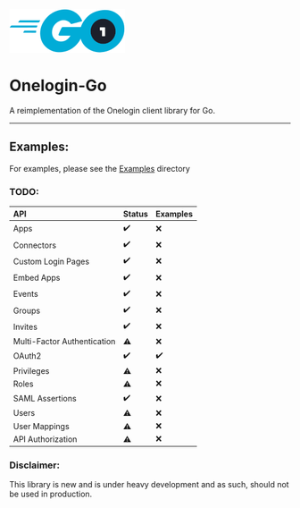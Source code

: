![Onelogin-Go Logo](readmeAssets/onelogin-go.png "Onelogin-Go")

# Onelogin-Go

A reimplementation of the Onelogin client library for Go.

---

## Examples:

For examples, please see the [Examples](examples) directory

### TODO:

| **API**                     | **Status**         | **Examples**       |
|:----------------------------|:-------------------|:-------------------|
| Apps                        | :heavy_check_mark: | :x:                |
| Connectors                  | :heavy_check_mark: | :x:                |
| Custom Login Pages          | :heavy_check_mark: | :x:                |
| Embed Apps                  | :heavy_check_mark: | :x:                |
| Events                      | :heavy_check_mark: | :x:                |
| Groups                      | :heavy_check_mark: | :x:                |
| Invites                     | :heavy_check_mark: | :x:                |
| Multi-Factor Authentication | :warning:          | :x:                |
| OAuth2                      | :heavy_check_mark: | :heavy_check_mark: |
| Privileges                  | :warning:          | :x:                |
| Roles                       | :warning:          | :x:                |
| SAML Assertions             | :heavy_check_mark: | :x:                |
| Users                       | :warning:          | :x:                |
| User Mappings               | :warning:          | :x:                |
| API Authorization           | :warning:          | :x:                |

### Disclaimer:

This library is new and is under heavy development and as such, should not be used in production.